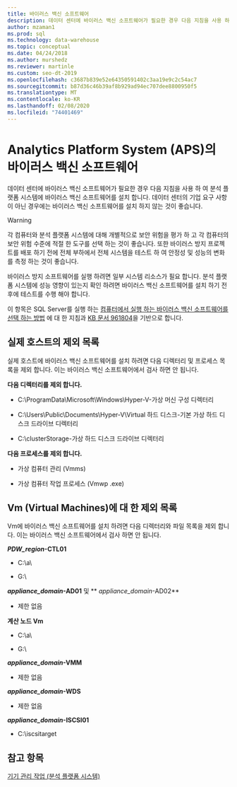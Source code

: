```yaml
---
title: 바이러스 백신 소프트웨어
description: 데이터 센터에 바이러스 백신 소프트웨어가 필요한 경우 다음 지침을 사용 하 여 AP (Analytics Platform System)에 바이러스 백신 소프트웨어를 설치 합니다. 데이터 센터의 기업 요구 사항이 아닌 경우에는 바이러스 백신 소프트웨어를 설치 하지 않는 것이 좋습니다.
author: mzaman1
ms.prod: sql
ms.technology: data-warehouse
ms.topic: conceptual
ms.date: 04/24/2018
ms.author: murshedz
ms.reviewer: martinle
ms.custom: seo-dt-2019
ms.openlocfilehash: c3687b839e52e64350591402c3aa19e9c2c54ac7
ms.sourcegitcommit: b87d36c46b39af8b929ad94ec707dee8800950f5
ms.translationtype: MT
ms.contentlocale: ko-KR
ms.lasthandoff: 02/08/2020
ms.locfileid: "74401469"
---
```

# <a name="antivirus-software-for-analytics-platform-system-aps"></a>Analytics Platform System (APS)의 바이러스 백신 소프트웨어
데이터 센터에 바이러스 백신 소프트웨어가 필요한 경우 다음 지침을 사용 하 여 분석 플랫폼 시스템에 바이러스 백신 소프트웨어를 설치 합니다. 데이터 센터의 기업 요구 사항이 아닌 경우에는 바이러스 백신 소프트웨어를 설치 하지 않는 것이 좋습니다.  
  
> [!WARNING]  
> 각 컴퓨터와 분석 플랫폼 시스템에 대해 개별적으로 보안 위험을 평가 하 고 각 컴퓨터의 보안 위험 수준에 적절 한 도구를 선택 하는 것이 좋습니다. 또한 바이러스 방지 프로젝트를 배포 하기 전에 전체 부하에서 전체 시스템을 테스트 하 여 안정성 및 성능의 변화를 측정 하는 것이 좋습니다.  
>   
> 바이러스 방지 소프트웨어를 실행 하려면 일부 시스템 리소스가 필요 합니다. 분석 플랫폼 시스템에 성능 영향이 있는지 확인 하려면 바이러스 백신 소프트웨어를 설치 하기 전후에 테스트를 수행 해야 합니다.  
  
이 항목은 SQL Server를 실행 하는 [컴퓨터에서 실행 하는 바이러스 백신 소프트웨어를 선택 하는 방법](https://support.microsoft.com/kb/309422) 에 대 한 지침과 [KB 문서 961804](https://support.microsoft.com/kb/961804/en-us)을 기반으로 합니다.  
  
## <a name="exclusion-list-for-physical-hosts"></a>실제 호스트의 제외 목록  
실제 호스트에 바이러스 백신 소프트웨어를 설치 하려면 다음 디렉터리 및 프로세스 목록을 제외 합니다. 이는 바이러스 백신 소프트웨어에서 검사 하면 안 됩니다.  
  
**다음 디렉터리를 제외 합니다.**  
  
-   C:\ProgramData\Microsoft\Windows\Hyper-V-가상 머신 구성 디렉터리  
  
-   C:\Users\Public\Documents\Hyper-V\Virtual 하드 디스크-기본 가상 하드 디스크 드라이브 디렉터리  
  
-   C:\clusterStorage-가상 하드 디스크 드라이브 디렉터리  
  
**다음 프로세스를 제외 합니다.**  
  
-   가상 컴퓨터 관리 (Vmms)  
  
-   가상 컴퓨터 작업 프로세스 (Vmwp .exe)  
  
## <a name="exclusion-list-for-virtual-machines-vms"></a>Vm (Virtual Machines)에 대 한 제외 목록  
Vm에 바이러스 백신 소프트웨어를 설치 하려면 다음 디렉터리와 파일 목록을 제외 합니다. 이는 바이러스 백신 소프트웨어에서 검사 하면 안 됩니다.  
  
**_PDW_region_-CTL01**  
  
-   C:\a\  
  
-   G:\  
  
**_appliance_domain_-AD01** 및 ** _appliance_domain_-AD02**  
  
-   제한 없음  
  
**계산 노드 Vm**  
  
-   C:\a\  
  
-   G:\  
  
**_appliance_domain_-VMM**  
  
-   제한 없음  
  
**_appliance_domain_-WDS**  
  
-   제한 없음  
  
**_appliance_domain_-ISCSI01**  
  
-   C:\iscsitarget  
  
## <a name="see-also"></a>참고 항목  
[기기 관리 작업 &#40;분석 플랫폼 시스템&#41;](appliance-management-tasks.md)  
  
